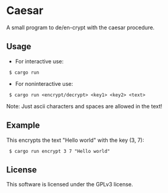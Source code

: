 # Caesar
A small program to de/en-crypt with the caesar procedure.

## Usage
- For interactive use: 
```shell
 $ cargo run
```

- For noninteractive use: 
```shell
 $ cargo run <encrypt/decrypt> <key1> <key2> <text>
```

Note: Just ascii characters and spaces are allowed in the text!

## Example

This encrypts the text "Hello world" with the key (3, 7):
```shell
 $ cargo run encrypt 3 7 "Hello world"
```

## License
This software is licensed under the GPLv3 license.
